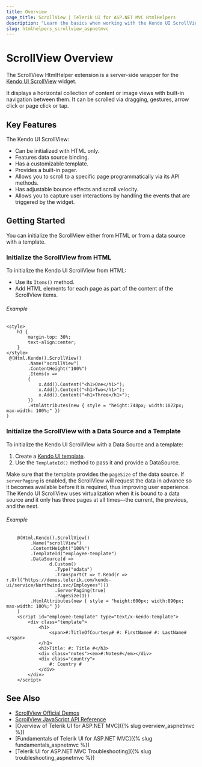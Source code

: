 ```yaml
---
title: Overview
page_title: ScrollView | Telerik UI for ASP.NET MVC HtmlHelpers
description: "Learn the basics when working with the Kendo UI ScrollView for ASP.NET MVC."
slug: htmlhelpers_scrollview_aspnetmvc
---
```


# ScrollView Overview

The ScrollView HtmlHelper extension is a server-side wrapper for the [Kendo UI ScrollView](https://demos.telerik.com/kendo-ui/scrollview/index) widget.

It displays a horizontal collection of content or image views with built-in navigation between them. It can be scrolled via dragging, gestures, arrow click or page click or tap.

## Key Features

The Kendo UI ScrollView:

* Can be initialized with HTML only.
* Features data source binding.
* Has a customizable template.
* Provides a built-in pager.
* Allows you to scroll to a specific page programmatically via its API methods.
* Has adjustable bounce effects and scroll velocity.
* Allows you to capture user interactions by handling the events that are triggered by the widget.

## Getting Started

You can initialize the ScrollView either from HTML or from a data source with a template.

### Initialize the ScrollView from HTML

To initialize the Kendo UI ScrollView from HTML:

* Use its `Items()` method.
* Add HTML elements for each page as part of the content of the ScrollView items.

###### Example

```
<style>
    h1 {
        margin-top: 30%;
        text-align:center;
    }
</style>
 @(Html.Kendo().ScrollView()
        .Name("scrollView")
        .ContentHeight("100%")
        .Items(x =>
        {
            x.Add().Content("<h1>One</h1>");
            x.Add().Content("<h1>Two</h1>");
            x.Add().Content("<h1>Three</h1>");
        })
        .HtmlAttributes(new { style = "height:748px; width:1022px; max-width: 100%;" })
)
```

### Initialize the ScrollView with a Data Source and a Template

To initialize the Kendo UI ScrollView with a Data Source and a template:

1. Create a [Kendo UI template](https://docs.telerik.com/kendo-ui/framework/templates/overview).
1. Use the `TemplateId()` method to pass it and provide a DataSource.

Make sure that the template provides the `pageSize` of the data source. If `serverPaging` is enabled, the ScrollView will request the data in advance so it becomes available before it is required, thus improving user experience. The Kendo UI ScrollView uses virtualization when it is bound to a data source and it only has three pages at all times&mdash;the current, the previous, and the next.

###### Example

```
    @(Html.Kendo().ScrollView()
         .Name("scrollView")
         .ContentHeight("100%")
         .TemplateId("employee-template")
         .DataSource(d =>
                d.Custom()
                  .Type("odata")
                  .Transport(t => t.Read(r => r.Url("https://demos.telerik.com/kendo-ui/service/Northwind.svc/Employees")))
                  .ServerPaging(true)
                  .PageSize(1))
         .HtmlAttributes(new { style = "height:600px; width:890px; max-width: 100%;" })
    )
    <script id="employee-template" type="text/x-kendo-template">
        <div class="template">
            <h1>
                <span>#:TitleOfCourtesy# #: FirstName# #: LastName# </span>
            </h1>
            <h3>Title: #: Title #</h3>
            <div class="notes"><em>#:Notes#</em></div>
            <div class="country">
                #: Country #
            </div>
        </div>
    </script>
```

## See Also

* [ScrollView Official Demos](https://demos.telerik.com/aspnet-MVC/scrollview/index)
* [ScrollView JavaScript API Reference](https://docs.telerik.com/kendo-ui/api/javascript/ui/scrollview)
* [Overview of Telerik UI for ASP.NET MVC]({% slug overview_aspnetmvc %})
* [Fundamentals of Telerik UI for ASP.NET MVC]({% slug fundamentals_aspnetmvc %})
* [Telerik UI for ASP.NET MVC Troubleshooting]({% slug troubleshooting_aspnetmvc %})
